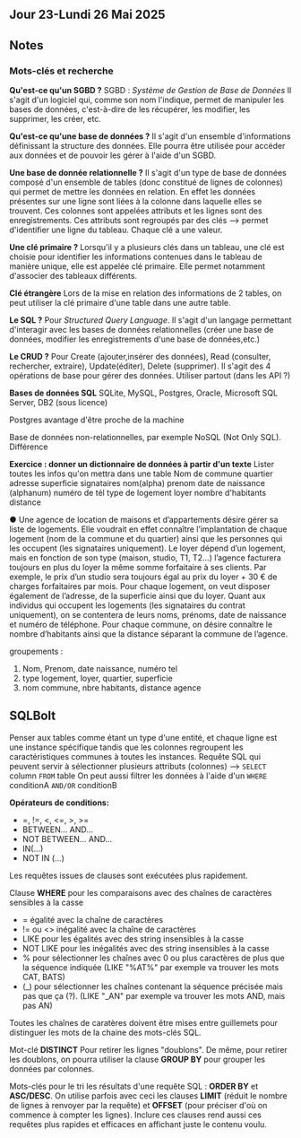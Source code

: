 ## Jour 23-Lundi 26 Mai 2025 

## Notes

### Mots-clés et recherche

**Qu'est-ce qu'un SGBD ?**
SGBD : *Système de Gestion de Base de Données*
Il s'agit d'un logiciel qui, comme son nom l'indique, permet de manipuler les bases de données, c'est-à-dire de les récupérer, les modifier, les supprimer, les créer, etc.

**Qu'est-ce qu'une base de données ?**
Il s'agit d'un ensemble d'informations définissant la structure des données. Elle pourra être utilisée pour accéder aux données et de pouvoir les gérer à l'aide d'un SGBD.

**Une base de donnée relationnelle ?**
Il s'agit d'un type de base de données composé d'un ensemble de tables (donc constitué de lignes de colonnes) qui permet de mettre les données en relation. En effet les données présentes sur une ligne sont liées à la colonne dans laquelle elles se trouvent. Ces colonnes sont appelées attributs et les lignes sont des enregistrements. Ces attributs sont regroupés par des clés --> permet d'identifier une ligne du tableau. Chaque clé a une valeur. 

**Une clé primaire ?**
Lorsqu'il y a plusieurs clés dans un tableau, une clé est choisie pour identifier les informations contenues dans le tableau de manière unique, elle est appelée clé primaire. Elle permet notamment d'associer des tableaux différents.

**Clé étrangère**
Lors de la mise en relation des informations de 2 tables, on peut utiliser la clé primaire d'une table dans une autre table. 

**Le SQL ?**
Pour *Structured Query Language*. Il s'agit d'un langage permettant d'interagir avec les bases de données relationnelles (créer une base de données, modifier les enregistrements d'une base de données,etc.)


**Le CRUD ?**
Pour Create (ajouter,insérer des données), Read (consulter, rechercher, extraire), Update(éditer), Delete (supprimer). Il s'agit des 4 opérations de base pour gérer des données.
 Utiliser partout (dans les API ?)

**Bases de données SQL**
SQLite, MySQL, Postgres, Oracle, Microsoft SQL Server, DB2 (sous licence)

Postgres avantage d'être proche de la machine

Base de données non-relationnelles, par exemple NoSQL (Not Only SQL). Différence 

**Exercice : donner un dictionnaire de données à partir d'un texte**
Lister toutes les infos qu'on mettra dans une table
Nom de commune      quartier       adresse      superficie      signataires    nom(alpha)     prenom   date de naissance (alphanum)  numéro de tél        type de logement        loyer      nombre d'habitants      distance 

● Une agence de location de maisons et d’appartements désire gérer sa liste de logements. Elle
voudrait en effet connaître l’implantation de chaque logement (nom de la commune et du
quartier) ainsi que les personnes qui les occupent (les signataires uniquement). Le loyer
dépend d’un logement, mais en fonction de son type (maison, studio, T1, T2...) l’agence
facturera toujours en plus du loyer la même somme forfaitaire à ses clients. Par exemple, le prix
d’un studio sera toujours égal au prix du loyer + 30 € de charges forfaitaires par mois. Pour
chaque logement, on veut disposer également de l’adresse, de la superficie ainsi que du loyer.
Quant aux individus qui occupent les logements (les signataires du contrat uniquement), on se
contentera de leurs noms, prénoms, date de naissance et numéro de téléphone. Pour chaque
commune, on désire connaître le nombre d’habitants ainsi que la distance séparant la
commune de l’agence.

groupements : 
1) Nom, Prenom, date naissance, numéro tel
2) type logement, loyer, quartier, superficie
3) nom commune, nbre habitants, distance agence


## SQLBolt

Penser aux tables comme étant un type d'une entité, et chaque ligne est une instance spécifique tandis que les colonnes regroupent les caractéristiques communes à toutes les instances.
Requête SQL qui peuvent servir à sélectionner plusieurs attributs (colonnes) --> ``SELECT`` column ``FROM`` table
On peut aussi filtrer les données à l'aide d'un ``WHERE`` conditionA ``AND/OR`` conditionB

**Opérateurs de conditions:**
- =, !=, <, <=, >, >=
- BETWEEN... AND...
- NOT BETWEEN... AND...
- IN(...)
- NOT IN (...)

Les requêtes issues de clauses sont exécutées plus rapidement.

Clause **WHERE** pour les comparaisons avec des chaînes de caractères sensibles à la casse 

- =  égalité avec la chaîne de caractères
- != ou <> inégalité avec la chaîne de caractères
- LIKE pour les égalités avec des string insensibles à la casse
- NOT LIKE pour les inégalités avec des string insensibles à la casse
- % pour sélectionner les chaînes avec 0 ou plus caractères de plus que la séquence indiquée  (LIKE "%AT%" par exemple va trouver les mots CAT, BATS)
- (_) pour sélectionner les chaînes contenant la séquence précisée mais pas que ça (?). (LIKE "_AN" par exemple va trouver les mots AND, mais pas AN)

Toutes les chaînes de caratères doivent être mises entre guillemets pour distinguer les mots de la chaine des mots-clés SQL.


Mot-clé **DISTINCT**
Pour retirer les lignes "doublons". De même, pour retirer les doublons, on pourra utiliser la clause **GROUP BY**
pour grouper les données par colonnes.

Mots-clés pour le tri les résultats d'une requête SQL : **ORDER BY** et **ASC/DESC**. On utilise parfois avec ceci les clauses **LIMIT** (réduit le nombre de lignes à renvoyer par la requête) et **OFFSET** (pour préciser d'où on commence à compter les lignes).
Inclure ces clauses rend aussi ces requêtes plus rapides et efficaces en affichant juste le contenu voulu.